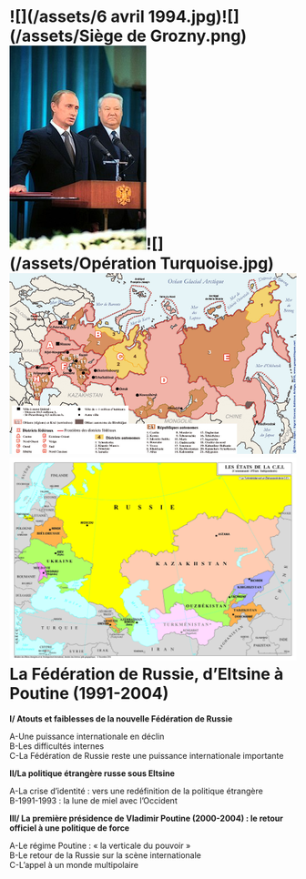 # ![](/assets/6 avril 1994.jpg)![](/assets/Siège de Grozny.png)![](/assets/240px-Vladimir_Putin_taking_the_Presidential_Oath,_7_May_2000.jpg)![](/assets/Opération Turquoise.jpg)![](/assets/russie-administrative1.jpg)![](/assets/etats_de_la_cei_cle0e465c.jpg)La Fédération de Russie, d’Eltsine à Poutine \(1991-2004\)

**I/ Atouts et faiblesses de la nouvelle Fédération de Russie**

A-Une puissance internationale en déclin  
B-Les difficultés internes  
C-La Fédération de Russie reste une puissance internationale importante

**II/La politique étrangère russe sous Eltsine**

A-La crise d’identité : vers une redéfinition de la politique étrangère  
B-1991-1993 : la lune de miel avec l’Occident

**III/ La première présidence de Vladimir Poutine \(2000-2004\) : le retour officiel à une politique de force**

A-Le régime Poutine : « la verticale du pouvoir »  
B-Le retour de la Russie sur la scène internationale  
C-L’appel à un monde multipolaire

# 



